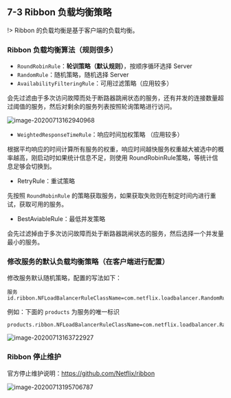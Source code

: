 ## 7-3 Ribbon 负载均衡策略

!> Ribbon 的负载均衡是基于客户端的负载均衡。

### Ribbon 负载均衡算法（规则很多）

- `RoundRobinRule`：**轮训策略（默认规则）**，按顺序循环选择 Server 
- `RandomRule`：随机策略，随机选择 Server  
- `AvailabilityFilteringRule`：可用过滤策略（应用较多）

会先过滤由于多次访问故障而处于断路器跳闸状态的服务，还有并发的连接数量超过阈值的服务，然后对剩余的服务列表按照轮询策略进行访问。

![image-20200713162940968](https://tva1.sinaimg.cn/large/008i3skNgy1gvu7jnn2asj326s0m80w2.jpg)

- `WeightedResponseTimeRule`：响应时间加权策略 （应用较多）

根据平均响应的时间计算所有服务的权重，响应时间越快服务权重越大被选中的概率越高，刚启动时如果统计信息不足，则使用 RoundRobinRule策略，等统计信息足够会切换到。

- RetryRule：重试策略

先按照 `RoundRobinRule` 的策略获取服务，如果获取失败则在制定时间内进行重试，获取可用的服务。
- BestAviableRule：最低并发策略

会先过滤掉由于多次访问故障而处于断路器跳闸状态的服务，然后选择一个并发量最小的服务。


### 修改服务的默认负载均衡策略（在客户端进行配置）

修改服务默认随机策略，配置的写法如下：

```
服务id.ribbon.NFLoadBalancerRuleClassName=com.netflix.loadbalancer.RandomRule
```


例如：下面的 `products` 为服务的唯一标识


```properties
products.ribbon.NFLoadBalancerRuleClassName=com.netflix.loadbalancer.RandomRule
```

![image-20200713163722927](https://tva1.sinaimg.cn/large/008i3skNgy1gvu7jpgouzj320407yq5m.jpg)

### Ribbon 停止维护

官方停止维护说明：https://github.com/Netflix/ribbon


![image-20200713195706787](https://tva1.sinaimg.cn/large/008i3skNgy1gvu7jscibvj324m0rcq9m.jpg)

